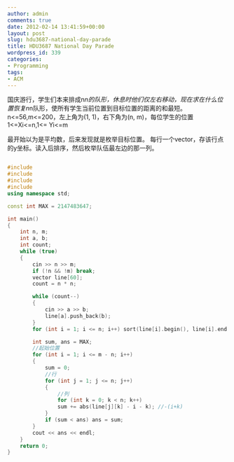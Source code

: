 ```yaml
---
author: admin
comments: true
date: 2012-02-14 13:41:59+00:00
layout: post
slug: hdu3687-national-day-parade
title: HDU3687 National Day Parade
wordpress_id: 339
categories:
- Programming
tags:
- ACM
---
```


国庆游行，学生们本来排成n*n的队形，休息时他们仅左右移动，现在求在什么位置恢复n*n队形，使所有学生当前位置到目标位置的距离的和最短。
n<=56,m<=200，左上角为(1, 1)，右下角为(n, m)，每位学生的位置 1<=Xi<=n,1<= Yi<=m

最开始以为是平均数，后来发现就是枚举目标位置。
每行一个vector，存该行点的y坐标。读入后排序，然后枚举队伍最左边的那一列。


```cpp 

#include 
#include 
#include 
#include 
using namespace std;

const int MAX = 2147483647;

int main()
{
    int n, m;
    int a, b;
    int count;
    while (true)
    {
        cin >> n >> m;
        if (!n && !m) break;
        vector line[60];
        count = n * n;

        while (count--)
        {
            cin >> a >> b;
            line[a].push_back(b);
        }
        for (int i = 1; i <= n; i++) sort(line[i].begin(), line[i].end());

        int sum, ans = MAX;
        //起始位置
        for (int i = 1; i <= m - n; i++)
        {
            sum = 0;
            //行
            for (int j = 1; j <= n; j++)
            {
                //列
                for (int k = 0; k < n; k++)
                sum += abs(line[j][k] - i - k); //-(i+k)
            }
            if (sum < ans) ans = sum;
        }
        cout << ans << endl;
    }
    return 0;
}

```

